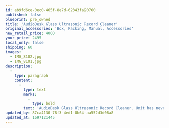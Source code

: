 ```yaml
---
id: ab9fd6ce-0ec0-465f-8e7d-62343fa90760
published: false
blueprint: pre_owned
title: 'AudioDesk Glass Ultrasonic Record Cleaner'
original_accessories: 'Box, Packing, Manual, Accessories'
new_retail_price: 4000
your_price: 2495
local_only: false
shipping: 60
images:
  - IMG_8102.jpg
  - IMG_8101.jpg
description:
  -
    type: paragraph
    content:
      -
        type: text
        marks:
          -
            type: bold
        text: 'AudioDesk Glass Ultrasonic Record Cleaner. Unit has never been removed from its box and is unused. Unit sells as new for $4,000.00'
updated_by: 87ca4130-78f3-4ed1-8b64-aa552d3d08a8
updated_at: 1697121445
---
```

